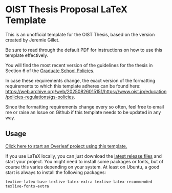 # OIST Thesis Proposal LaTeX Template

This is an unofficial template for the OIST Thesis, based on the
version created by Jeremie Gillet.

Be sure to read through the default PDF for instructions on how to use
this template effectively.

You will find the most recent version of the guidelines for the thesis
in Section 6 of the [Graduate School Policies](https://www.oist.jp/education/policies-regulations/gs-policies).

In case these requirements change, the exact version of the formatting
requirements to which this template adheres can be found here:
https://web.archive.org/web/20250826015151/https://www.oist.jp/education/policies-regulations/gs-policies.

Since the formatting requirements change every so often, feel free to email
me or raise an Issue on Github if this template needs to be updated in any way.

## Usage

[Click here to start an Overleaf project using this template.](https://www.overleaf.com/docs?snip_uri=https://github.com/Jfeatherstone/LaTeX-template-phd-thesis/releases/download/v0.3/LaTeX-template-phd-thesis_v0.3.zip)

If you use LaTeX locally, you can just download the [latest release files](https://github.com/Jfeatherstone/LaTeX-template-phd-thesis/releases)
and start your project. You might need to install some packages or fonts,
but of course this varies depending on your system. At least on Ubuntu,
a good start is always to install the following packages:

```
texlive-latex-base texlive-latex-extra texlive-latex-recommended texlive-fonts-extra
```

